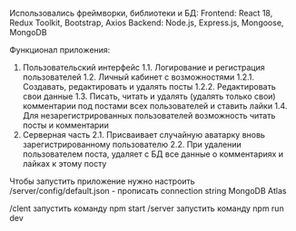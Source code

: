 Использовались фреймворки, библиотеки и БД:
Frontend: React 18, Redux Toolkit, Bootstrap, Axios
Backend: Node.js, Express.js, Mongoose, MongoDB

Функционал приложения:

1. Пользовательский интерфейс
   1.1. Логирование и регистрация пользователей
   1.2. Личный кабинет с возможностями
   1.2.1. Создавать, редактировать и удалять посты
   1.2.2. Редактировать свои данные
   1.3. Писать, читать и удалять (удалять только свои) комментарии под постами всех пользователей и ставить лайки
   1.4. Для незарегистрированных пользователей возможность читать посты и комментарии
2. Серверная часть
   2.1. Присваивает случайную аватарку вновь зарегистрированному пользователю
   2.2. При удалении пользователем поста, удаляет с БД все данные о комментариях и лайках к этому посту

Чтобы запустить приложение нужно настроить /server/config/default.json - прописать connection string MongoDB Atlas

/clent запустить команду npm start
/server запустить команду npm run dev
